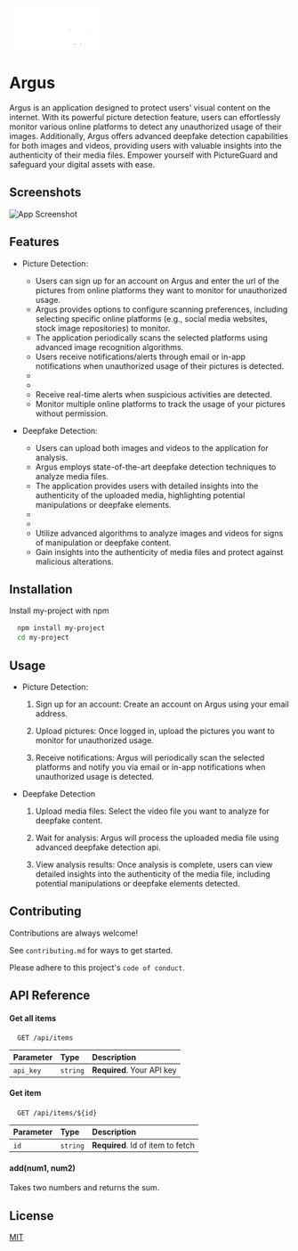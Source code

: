 
![Logo](images/logo.png)


# Argus

Argus is an application designed to protect users' visual content on the internet. With its powerful picture detection feature, users can effortlessly monitor various online platforms to detect any unauthorized usage of their images. Additionally, Argus offers advanced deepfake detection capabilities for both images and videos, providing users with valuable insights into the authenticity of their media files. Empower yourself with PictureGuard and safeguard your digital assets with ease.

## Screenshots

![App Screenshot](https://via.placeholder.com/468x300?text=App+Screenshot+Here)


## Features

- Picture Detection:
   - Users can sign up for an account on Argus and enter the url of the pictures from online platforms they want to monitor for unauthorized usage.
   - Argus provides options to configure scanning preferences, including selecting specific online platforms (e.g., social media websites, stock image repositories) to monitor.
   - The application periodically scans the selected platforms using advanced image recognition algorithms.
   - Users receive notifications/alerts through email or in-app notifications when unauthorized usage of their pictures is detected.
   -
   -
   - Receive real-time alerts when suspicious activities are detected.
   - Monitor multiple online platforms to track the usage of your pictures without permission.

- Deepfake Detection:

   - Users can upload both images and videos to the application for analysis.
   - Argus employs state-of-the-art deepfake detection techniques to analyze media files.
   - The application provides users with detailed insights into the authenticity of the uploaded media, highlighting potential manipulations or deepfake elements.
   -
   -
  - Utilize advanced algorithms to analyze images and videos for signs of manipulation or deepfake content.
  - Gain insights into the authenticity of media files and protect against malicious alterations.
## Installation

Install my-project with npm

```bash
  npm install my-project
  cd my-project
```
    
## Usage


- Picture Detection:
    1) Sign up for an account:
    Create an account on Argus using your email address.

    2) Upload pictures:
    Once logged in, upload the pictures you want to monitor for unauthorized usage.

    4) Receive notifications:
    Argus will periodically scan the selected platforms and notify you via email or in-app notifications when unauthorized usage is detected.

- Deepfake Detection
    1) Upload media files:
    Select the video file you want to analyze for deepfake content.

    2) Wait for analysis:
    Argus will process the uploaded media file using advanced deepfake detection api.

    3) View analysis results:
    Once analysis is complete, users can view detailed insights into the authenticity of the media file, including potential manipulations or deepfake elements detected.

## Contributing

Contributions are always welcome!

See `contributing.md` for ways to get started.

Please adhere to this project's `code of conduct`.


## API Reference

#### Get all items

```http
  GET /api/items
```

| Parameter | Type     | Description                |
| :-------- | :------- | :------------------------- |
| `api_key` | `string` | **Required**. Your API key |

#### Get item

```http
  GET /api/items/${id}
```

| Parameter | Type     | Description                       |
| :-------- | :------- | :-------------------------------- |
| `id`      | `string` | **Required**. Id of item to fetch |

#### add(num1, num2)

Takes two numbers and returns the sum.


## License

[MIT](https://choosealicense.com/licenses/mit/)

